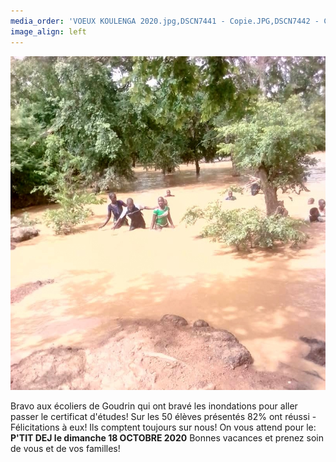 ```yaml
---
media_order: 'VOEUX KOULENGA 2020.jpg,DSCN7441 - Copie.JPG,DSCN7442 - Copie.JPG,DSCN7443 - Copie.JPG,DSCN7440 - Copie.JPG,COURSE PAINLEVE.jpg,Voix de l''ain 31.01.2020.jpg,DSCN7159 - Copie.JPG,2020.07  Inondation 1.JPG,2020.07 Inondation 2.JPG'
image_align: left
---
```


![](2020.07%20Inondation%202.JPG)

Bravo aux écoliers de Goudrin qui ont bravé les inondations pour aller passer le certificat d'études!
Sur les 50 élèves présentés 82% ont réussi - Félicitations à eux!
Ils comptent toujours sur nous!
On vous attend pour le:
**P'TIT DEJ le dimanche 18 OCTOBRE 2020**
Bonnes vacances et prenez soin de vous et de vos familles!


